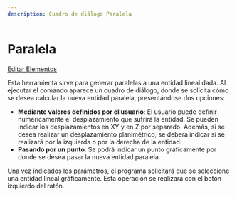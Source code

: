 ```yaml
---
description: Cuadro de diálogo Paralela
---
```


# Paralela

[Editar Elementos](../../fichas-de-herramientas/untitled-248/untitled-230.md)

Esta herramienta sirve para generar paralelas a una entidad lineal dada. Al ejecutar el comando aparece un cuadro de diálogo, donde se solicita cómo se desea calcular la nueva entidad paralela, presentándose dos opciones:

* **Mediante valores definidos por el usuario**: El usuario puede definir numéricamente el desplazamiento que sufrirá la entidad. Se pueden indicar los desplazamientos en XY y en Z por separado. Además, si se desea realizar un desplazamiento planimétrico, se deberá indicar si se realizará por la izquierda o por la derecha de la entidad.
* **Pasando por un punto**: Se podrá indicar un punto gráficamente por donde se desea pasar la nueva entidad paralela.

Una vez indicados los parámetros, el programa solicitará que se seleccione una entidad lineal gráficamente. Esta operación se realizará con el botón izquierdo del ratón.


